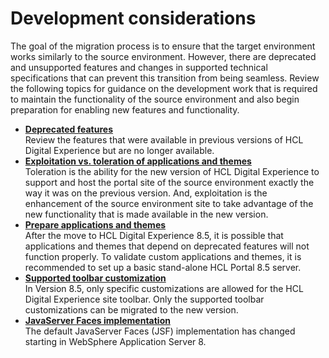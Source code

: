 # Development considerations

The goal of the migration process is to ensure that the target environment works similarly to the source environment. However, there are deprecated and unsupported features and changes in supported technical specifications that can prevent this transition from being seamless. Review the following topics for guidance on the development work that is required to maintain the functionality of the source environment and also begin preparation for enabling new features and functionality.

-   **[Deprecated features](../migrate/mig_pre_deprecated.md)**  
Review the features that were available in previous versions of HCL Digital Experience but are no longer available.
-   **[Exploitation vs. toleration of applications and themes](../migrate/mig_plan_exp_v_tol.md)**  
Toleration is the ability for the new version of HCL Digital Experience to support and host the portal site of the source environment exactly the way it was on the previous version. And, exploitation is the enhancement of the source environment site to take advantage of the new functionality that is made available in the new version.
-   **[Prepare applications and themes](../migrate/mig_plan_prepare_apps_themes.md)**  
After the move to HCL Digital Experience 8.5, it is possible that applications and themes that depend on deprecated features will not function properly. To validate custom applications and themes, it is recommended to set up a basic stand-alone HCL Portal 8.5 server.
-   **[Supported toolbar customization](../migrate/mig_plan_toolbar_customize.md)**  
In Version 8.5, only specific customizations are allowed for the HCL Digital Experience site toolbar. Only the supported toolbar customizations can be migrated to the new version.
-   **[JavaServer Faces implementation](../migrate/mig_post_jsf.md)**  
The default JavaServer Faces \(JSF\) implementation has changed starting in WebSphere Application Server 8.


